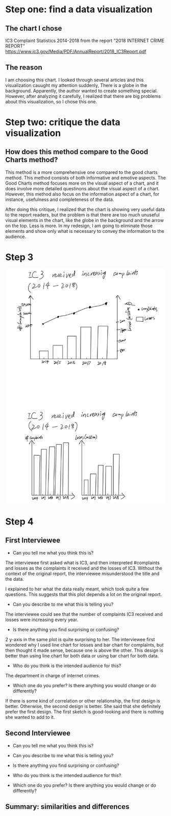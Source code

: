 # Step one: find a data visualization
## The chart I chose
IC3 Complaint Statistics 2014-2018 
from the report "2018 INTERNET CRIME REPORT"
https://www.ic3.gov/Media/PDF/AnnualReport/2018_IC3Report.pdf

## The reason 

I am choosing this chart. I looked through several articles and this visualization cauught my attention suddenly, There is a globe in the background. Apparently, the author wanted to create something special. However, after analyzing it carefully, I realized that there are big problems about this visualization, so I chose this one.

# Step two: critique the data visualization
## How does this method compare to the Good Charts method? 
This method is a more comprehensive one compared to the good charts method. This method consists of both informative and emotive aspects. The Good Charts method focuses more on the visual aspect of a chart, and it does involve more detailed questinons about the visual aspect of a chart. However, this method also focus on the information aspect of a chart, for instance, usefulness and completeness of the data.

After doing this critique, I realized that the chart is showing very useful data to the report readers, but the problem is that there are too much unuseful visual elements in the chart, like the globe in the background and the arrow on the top. Less is more. In my redesign, I am going to eliminate those elements and show only what is necessary to convey the information to the audience.

# Step 3

![image](/sketch.png)



# Step 4
## First Interviewee
- Can you tell me what you think this is?

The interviewee first asked what is IC3, and then interpreted #complaints and losses as the complaints it received and the losses of IC3. Without the context of the original report, the interviewee misunderstood the title and the data. 

I explained to her what the data really meant, which took quite a few questions. This suggests that this plot depends a lot on the original report.

- Can you describe to me what this is telling you?

The interviewee could see that the number of complaints IC3 received and losses were increasing every year.


- Is there anything you find surprising or confusing?

2 y-axis in the same plot is quite surprising to her. The interviewee first wondered why I used line chart for losses and bar chart for complaints, but then thought it made sense, because one is above the other. This design is better than using line chart for both data or using bar chart for both data.

- Who do you think is the intended audience for this?

The department in charge of internet crimes.

- Which one do you prefer? Is there anything you would change or do differently?

If there is some kind of correlation or other relationship, the first design is better. Otherwise, the second design is better. She said that she definitely prefer the first design. The first sketch is good-looking and there is nothing she wanted to add to it.

## Second Interviewee
- Can you tell me what you think this is?

- Can you describe to me what this is telling you?

- Is there anything you find surprising or confusing?

- Who do you think is the intended audience for this?

- Which one do you prefer? Is there anything you would change or do differently?


## Summary: similarities and differences
